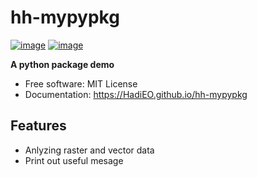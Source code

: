 # hh-mypypkg


[![image](https://img.shields.io/pypi/v/hh-mypypkg.svg)](https://pypi.python.org/pypi/hh-mypypkg)
[![image](https://img.shields.io/conda/vn/conda-forge/hh-mypypkg.svg)](https://anaconda.org/conda-forge/hh-mypypkg)


**A python package demo**


-   Free software: MIT License
-   Documentation: https://HadiEO.github.io/hh-mypypkg
    

## Features

-   Anlyzing raster and vector data
-   Print out useful mesage

